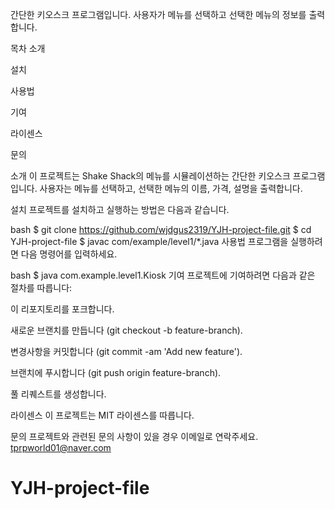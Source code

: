 간단한 키오스크 프로그램입니다. 사용자가 메뉴를 선택하고 선택한 메뉴의 정보를 출력합니다.

목차
소개

설치

사용법

기여

라이센스

문의

소개
이 프로젝트는 Shake Shack의 메뉴를 시뮬레이션하는 간단한 키오스크 프로그램입니다. 사용자는 메뉴를 선택하고, 선택한 메뉴의 이름, 가격, 설명을 출력합니다.

설치
프로젝트를 설치하고 실행하는 방법은 다음과 같습니다.

bash
$ git clone https://github.com/wjdgus2319/YJH-project-file.git
$ cd YJH-project-file
$ javac com/example/level1/*.java
사용법
프로그램을 실행하려면 다음 명령어를 입력하세요.

bash
$ java com.example.level1.Kiosk
기여
프로젝트에 기여하려면 다음과 같은 절차를 따릅니다:

이 리포지토리를 포크합니다.

새로운 브랜치를 만듭니다 (git checkout -b feature-branch).

변경사항을 커밋합니다 (git commit -am 'Add new feature').

브랜치에 푸시합니다 (git push origin feature-branch).

풀 리퀘스트를 생성합니다.

라이센스
이 프로젝트는 MIT 라이센스를 따릅니다.

문의
프로젝트와 관련된 문의 사항이 있을 경우 이메일로 연락주세요. tprpworld01@naver.com

# YJH-project-file
